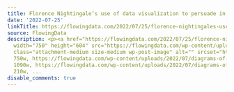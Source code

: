 ```yaml
---
title: Florence Nightingale’s use of data visualization to persuade in the 19th century
date: '2022-07-25'
linkTitle: https://flowingdata.com/2022/07/25/florence-nightingales-use-of-data-visualization-to-persuade-in-the-19th-century/
source: FlowingData
description: <p><a href="https://flowingdata.com/2022/07/25/florence-nightingales-use-of-data-visualization-to-persuade-in-the-19th-century/"><img
  width="750" height="604" src="https://flowingdata.com/wp-content/uploads/2022/07/diagrams-of-mortality-750x604.jpg"
  class="attachment-medium size-medium wp-post-image" alt="" srcset="https://flowingdata.com/wp-content/uploads/2022/07/diagrams-of-mortality-750x604.jpg
  750w, https://flowingdata.com/wp-content/uploads/2022/07/diagrams-of-mortality-1090x878.jpg
  1090w, https://flowingdata.com/wp-content/uploads/2022/07/diagrams-of-mortality-210x169.jpg
  210w, ...
disable_comments: true
---
```

<p><a href="https://flowingdata.com/2022/07/25/florence-nightingales-use-of-data-visualization-to-persuade-in-the-19th-century/"><img width="750" height="604" src="https://flowingdata.com/wp-content/uploads/2022/07/diagrams-of-mortality-750x604.jpg" class="attachment-medium size-medium wp-post-image" alt="" srcset="https://flowingdata.com/wp-content/uploads/2022/07/diagrams-of-mortality-750x604.jpg 750w, https://flowingdata.com/wp-content/uploads/2022/07/diagrams-of-mortality-1090x878.jpg 1090w, https://flowingdata.com/wp-content/uploads/2022/07/diagrams-of-mortality-210x169.jpg 210w, ...